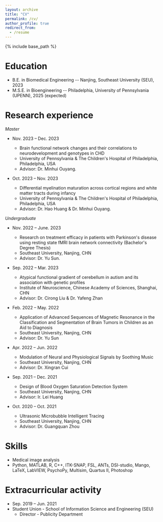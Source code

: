 ```yaml
---
layout: archive
title: "CV"
permalink: /cv/
author_profile: true
redirect_from:
  - /resume
---
```


{% include base_path %}

Education
======
* B.E. in Biomedical Engineering -- Nanjing, Southeast University (SEU), 2023
* M.S.E. in Bioengineering -- Philadelphia, University of Pennsylvania (UPENN), 2025 (expected)

Research experience
======
*Master*
* Nov. 2023 – Dec. 2023
  * Brain functional network changes and their correlations to neurodevelopment and genotypes in CHD
  * University of Pennsylvania & The Children's Hospital of Philadelphia, Philadelphia, USA
  * Advisor: Dr. Minhui Ouyang.
    
* Oct. 2023 – Nov. 2023
  * Differential myelination maturation across cortical regions and white matter tracts during infancy
  * University of Pennsylvania & The Children's Hospital of Philadelphia, Philadelphia, USA
  * Advisor: Dr. Hao Huang & Dr. Minhui Ouyang.
    
*Undergraduate*
* Nov. 2022 – June. 2023
  * Research on treatment efficacy in patients with Parkinson's disease using resting state fMRI brain network connectivity (Bachelor's Degree Thesis)
  * Southeast University, Nanjing, CHN
  * Advisor: Dr. Yu Sun.

* Sep. 2022 – Mar. 2023
  * Atypical functional gradient of cerebellum in autism and its association with genetic profiles
  * Institute of Neuroscience, Chinese Academy of Sciences, Shanghai, CHN
  * Advisor: Dr. Cirong Liu & Dr. Yafeng Zhan

* Feb. 2022 – May. 2022
  * Application of Advanced Sequences of Magnetic Resonance in the Classification and Segmentation of Brain Tumors in Children as an Aid to Diagnosis
  * Southeast University, Nanjing, CHN
  * Advisor: Dr. Yu Sun
    
* Apr. 2022 – Jun. 2022
  * Modulation of Neural and Physiological Signals by Soothing Music
  * Southeast University, Nanjing, CHN
  * Advisor: Dr. Xingran Cui

* Sep. 2021 – Dec. 2021
  * Design of Blood Oxygen Saturation Detection System
  * Southeast University, Nanjing, CHN
  * Advisor: Ir. Lei Huang

* Oct. 2020 – Oct. 2021
  * Ultrasonic Microbubble Intelligent Tracing
  * Southeast University, Nanjing, CHN
  * Advisor: Dr. Guangquan Zhou
  

Skills
======
* Medical image analysis
* Python, MATLAB, R, C++, ITK-SNAP, FSL, ANTs, DSI-studio, Mango, LaTeX, LabVIEW, PsychoPy, Multisim, Quartus II, Photoshop
  
Extracurricular activity
======
* Sep. 2019 – Jun. 2021
* Student Union - School of Information Science and Engineering (SEU)
  * Director - Publicity Department
